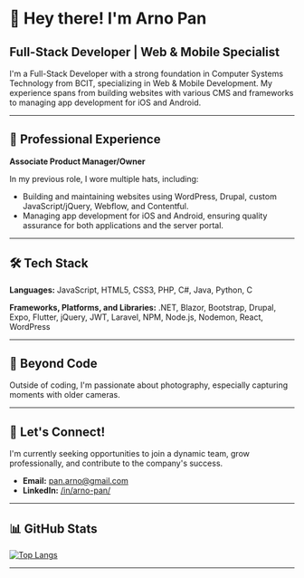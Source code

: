 # 👋 Hey there! I'm Arno Pan

## Full-Stack Developer | Web & Mobile Specialist

I'm a Full-Stack Developer with a strong foundation in Computer Systems Technology from BCIT, specializing in Web & Mobile Development. My experience spans from building websites with various CMS and frameworks to managing app development for iOS and Android.

---

## 💼 Professional Experience

**Associate Product Manager/Owner**

In my previous role, I wore multiple hats, including:

* Building and maintaining websites using WordPress, Drupal, custom JavaScript/jQuery, Webflow, and Contentful.
* Managing app development for iOS and Android, ensuring quality assurance for both applications and the server portal.

---

## 🛠️ Tech Stack

**Languages:** JavaScript, HTML5, CSS3, PHP, C#, Java, Python, C

**Frameworks, Platforms, and Libraries:** .NET, Blazor, Bootstrap, Drupal, Expo, Flutter, jQuery, JWT, Laravel, NPM, Node.js, Nodemon, React, WordPress

---

## 📸 Beyond Code

Outside of coding, I'm passionate about photography, especially capturing moments with older cameras.

---

## 🚀 Let's Connect!

I'm currently seeking opportunities to join a dynamic team, grow professionally, and contribute to the company's success.

* **Email:** [pan.arno@gmail.com](mailto:pan.arno@gmail.com)
* **LinkedIn:** [/in/arno-pan/](https://www.linkedin.com/in/arno-pan/)

---

## 📊 GitHub Stats

[![Top Langs](https://github-readme-stats.vercel.app/api/top-langs/?username=arnoprincestonpan&layout=compact)](https://github.com/anuraghazra/github-readme-stats)

---
